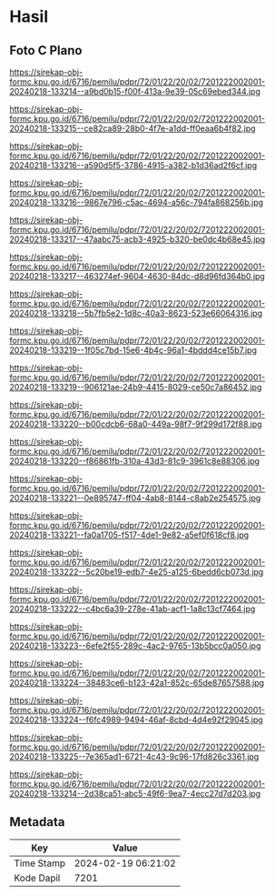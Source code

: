 # Hasil

## Foto C Plano

https://sirekap-obj-formc.kpu.go.id/6716/pemilu/pdpr/72/01/22/20/02/7201222002001-20240218-133214--a9bd0b15-f00f-413a-9e39-05c69ebed344.jpg

https://sirekap-obj-formc.kpu.go.id/6716/pemilu/pdpr/72/01/22/20/02/7201222002001-20240218-133215--ce82ca89-28b0-4f7e-a1dd-ff0eaa6b4f82.jpg

https://sirekap-obj-formc.kpu.go.id/6716/pemilu/pdpr/72/01/22/20/02/7201222002001-20240218-133216--a590d5f5-3786-4915-a382-b1d36ad2f6cf.jpg

https://sirekap-obj-formc.kpu.go.id/6716/pemilu/pdpr/72/01/22/20/02/7201222002001-20240218-133216--9867e796-c5ac-4694-a56c-794fa868256b.jpg

https://sirekap-obj-formc.kpu.go.id/6716/pemilu/pdpr/72/01/22/20/02/7201222002001-20240218-133217--47aabc75-acb3-4925-b320-be0dc4b68e45.jpg

https://sirekap-obj-formc.kpu.go.id/6716/pemilu/pdpr/72/01/22/20/02/7201222002001-20240218-133217--463274ef-9604-4630-84dc-d8d96fd364b0.jpg

https://sirekap-obj-formc.kpu.go.id/6716/pemilu/pdpr/72/01/22/20/02/7201222002001-20240218-133218--5b7fb5e2-1d8c-40a3-8623-523e66064316.jpg

https://sirekap-obj-formc.kpu.go.id/6716/pemilu/pdpr/72/01/22/20/02/7201222002001-20240218-133219--1f05c7bd-15e6-4b4c-96a1-4bddd4ce15b7.jpg

https://sirekap-obj-formc.kpu.go.id/6716/pemilu/pdpr/72/01/22/20/02/7201222002001-20240218-133219--906121ae-24b9-4415-8029-ce50c7a86452.jpg

https://sirekap-obj-formc.kpu.go.id/6716/pemilu/pdpr/72/01/22/20/02/7201222002001-20240218-133220--b00cdcb6-68a0-449a-98f7-9f299d172f88.jpg

https://sirekap-obj-formc.kpu.go.id/6716/pemilu/pdpr/72/01/22/20/02/7201222002001-20240218-133220--f86861fb-310a-43d3-81c9-3961c8e88306.jpg

https://sirekap-obj-formc.kpu.go.id/6716/pemilu/pdpr/72/01/22/20/02/7201222002001-20240218-133221--0e895747-ff04-4ab8-8144-c8ab2e254575.jpg

https://sirekap-obj-formc.kpu.go.id/6716/pemilu/pdpr/72/01/22/20/02/7201222002001-20240218-133221--fa0a1705-f517-4de1-9e82-a5ef0f618cf8.jpg

https://sirekap-obj-formc.kpu.go.id/6716/pemilu/pdpr/72/01/22/20/02/7201222002001-20240218-133222--5c20be19-edb7-4e25-a125-6bedd6cb073d.jpg

https://sirekap-obj-formc.kpu.go.id/6716/pemilu/pdpr/72/01/22/20/02/7201222002001-20240218-133222--c4bc6a39-278e-41ab-acf1-1a8c13cf7464.jpg

https://sirekap-obj-formc.kpu.go.id/6716/pemilu/pdpr/72/01/22/20/02/7201222002001-20240218-133223--6efe2f55-289c-4ac2-9765-13b5bcc0a050.jpg

https://sirekap-obj-formc.kpu.go.id/6716/pemilu/pdpr/72/01/22/20/02/7201222002001-20240218-133224--38483ce6-b123-42a1-852c-65de87657588.jpg

https://sirekap-obj-formc.kpu.go.id/6716/pemilu/pdpr/72/01/22/20/02/7201222002001-20240218-133224--f6fc4989-9494-46af-8cbd-4d4e92f29045.jpg

https://sirekap-obj-formc.kpu.go.id/6716/pemilu/pdpr/72/01/22/20/02/7201222002001-20240218-133225--7e365ad1-6721-4c43-9c96-17fd826c3361.jpg

https://sirekap-obj-formc.kpu.go.id/6716/pemilu/pdpr/72/01/22/20/02/7201222002001-20240218-133214--2d38ca51-abc5-49f6-9ea7-4ecc27d7d203.jpg


## Metadata

| Key        | Value               |
| ---------- | ------------------- |
| Time Stamp | 2024-02-19 06:21:02 |
| Kode Dapil | 7201                |



